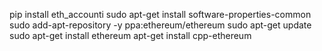 pip install eth_accounti
sudo apt-get install software-properties-common
sudo add-apt-repository -y ppa:ethereum/ethereum
sudo apt-get update
sudo apt-get install ethereum
apt-get install cpp-ethereum
